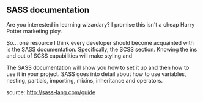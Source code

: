 ## SASS documentation

Are you interested in learning wizardary? I promise this isn't a cheap Harry Potter marketing ploy.

So... one resource I think every developer should become acquainted with is the SASS documentation. Specifically, the SCSS section. Knowing the ins and out of SCSS capabilities will make styling and


The SASS documentation will show you how to set it up and then how to use it in your project. SASS goes into detail about how to use variables, nesting, partials, importing, mixins, inheritance and operators.


source: http://sass-lang.com/guide
